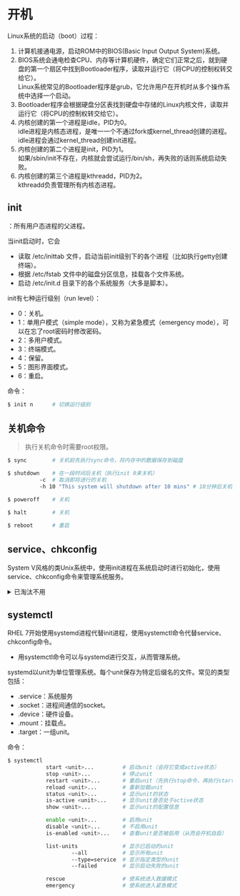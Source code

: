 # 开机

Linux系统的启动（boot）过程：
1. 计算机接通电源，启动ROM中的BIOS(Basic Input Output System)系统。
2. BIOS系统会通电检查CPU、内存等计算机硬件，确定它们正常之后，就到硬盘的第一个扇区中找到Bootloader程序，读取并运行它（将CPU的控制权转交给它）。
   <br>Linux系统常见的Bootloader程序是grub，它允许用户在开机时从多个操作系统中选择一个启动。
3. Bootloader程序会根据硬盘分区表找到硬盘中存储的Linux内核文件，读取并运行它（将CPU的控制权转交给它）。
4. 内核创建的第一个进程是idle，PID为0。
   <br>idle进程是内核态进程，是唯一一个不通过fork或kernel_thread创建的进程。
   <br>idle进程会通过kernel_thread创建init进程。
5. 内核创建的第二个进程是init，PID为1。
   <br>如果/sbin/init不存在，内核就会尝试运行/bin/sh，再失败的话则系统启动失败。
6. 内核创建的第三个进程是kthreadd，PID为2。
   <br>kthreadd负责管理所有内核态进程。

## init

：所有用户态进程的父进程。

当init启动时，它会
- 读取 /etc/inittab 文件，启动当前init级别下的各个进程（比如执行getty创建终端）。
- 根据 /etc/fstab 文件中的磁盘分区信息，挂载各个文件系统。
- 启动 /etc/init.d 目录下的各个系统服务（大多是脚本）。

init有七种运行级别（run level）：
- 0：关机。
- 1：单用户模式（simple mode），又称为紧急模式（emergency mode），可以在忘了root密码时修改密码。
- 2：多用户模式。
- 3：终端模式。
- 4：保留。
- 5：图形界面模式。
- 6：重启。

命令：

```sh
$ init n      # 切换运行级别
```

## 关机命令

> 执行关机命令时需要root权限。

```sh
$ sync        # 关机前先执行sync命令，将内存中的数据保存到磁盘
```

```sh
$ shutdown    # 在一段时间后关机（执行init 0来关机）
          -c  # 取消即将进行的关机
          -h 10 "This system will shutdown after 10 mins" # 10分钟后关机，并将该消息广播给所有用户
```

```sh
$ poweroff    # 关机
```

```sh
$ halt        # 关机
```

```sh
$ reboot      # 重启
```

## service、chkconfig

System V风格的类Unix系统中，使用init进程在系统启动时进行初始化，使用service、chkconfig命令来管理系统服务。

<details>
<summary>已淘汰不用</summary>

命令：

```sh
$ service
         <name>
         start         # 启动服务
         stop          # 停止服务
         restart       # 重启服务（先执行stop命令，再执行start命令）
         status        # 查看服务的状态
         --status-all  # 显示所有服务的状态
```

```sh
$ chkconfig 
           <name>      # 查看某服务是否开机自启动
           on          # 设置某服务开机自启动
           off         # 不开机自启动
           --list      # 列出所有已启动的服务
```

</details>

## systemctl

RHEL 7开始使用systemd进程代替init进程，使用systemctl命令代替service、chkconfig命令。
- 用systemctl命令可以与systemd进行交互，从而管理系统。

systemd以unit为单位管理系统。每个unit保存为特定后缀名的文件。常见的类型包括：
- .service：系统服务
- .socket：进程间通信的socket。
- .device：硬件设备。
- .mount：挂载点。
- .target：一组unit。

命令：

```sh
$ systemctl
            start <unit>...         # 启动unit（会将它变成active状态）
            stop <unit>...          # 停止unit
            restart <unit>...       # 重启unit（先执行stop命令，再执行start命令）
            reload <unit>...        # 重新加载unit
            status <unit>...        # 显示unit的状态
            is-active <unit>...     # 显示unit是否处于active状态
            show <unit>...          # 显示unit的配置信息

            enable <unit>...        # 启用unit
            disable <unit>...       # 不启用unit
            is-enabled <unit>...    # 查看unit是否被启用（从而会开机自启）

            list-units              # 显示已启动的unit
                    --all           # 显示所有unit
                    --type=service  # 显示指定类型的unit
                    --failed        # 显示启动失败的unit

            rescue                  # 使系统进入救援模式
            emergency               # 使系统进入紧急模式
```
